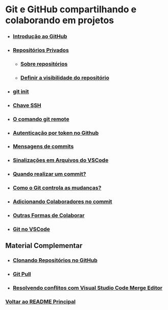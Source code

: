 # Git e GitHub compartilhando e colaborando em projetos

- ### [Introdução ao GitHub](./Material-Estudo/introducao.md)

- ### [Repositórios Privados](./Material-Estudo/repositorios-privados.md)

    - ### [Sobre repositórios](./Material-Estudo/sobre-repositorios.md)

    - ### [Definir a visibilidade do repositório](./Material-Estudo/definirVisibilidadeRepositorio.md)

- ### [git init](./Material-Estudo/git-init.md)

- ### [Chave SSH](./Material-Estudo/chave-ssh.md)

- ### [O comando git remote](./Material-Estudo/git-remote.md)

- ### [Autenticação por token no Github](./Material-Estudo/autentificacaoPorToken.md)

- ### [Mensagens de commits](./Material-Estudo/mensagensDeCommits.md)

- ### [Sinalizações em Arquivos do VSCode](./Material-Estudo/sinalizacaoEmArquivosVscode.md)

- ### [Quando realizar um commit?](./Material-Estudo/quandoRealizarCommits.md)

- ### [Como o Git controla as mudanças?](./Material-Estudo/comoGitControlaMudancas.md)

- ### [Adicionando Colaboradores no commit](./Material-Estudo/adicionandoColaboradores.md)

- ### [Outras Formas de Colaborar](./Material-Estudo/outrasFormasDeColaborar.md)

- ### [Git no VSCode](./Material-Estudo/gitNoVscode.md)


## Material Complementar 

- ### [Clonando Repositórios no GitHub](./Material-Estudo/clonando-repositorios.md)

- ### [Git Pull](./Material-Estudo/gitPull.md)

- ### [Resolvendo conflitos com Visual Studio Code Merge Editor](./Material-Estudo/resolvendoConflitosComVscodeMergeEditor.md)




### [Voltar ao README Principal](../README.md)